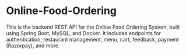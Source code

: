 # Online-Food-Ordering
This is the backend REST API for the Online Food Ordering System, built using Spring Boot, MySQL, and Docker.   It includes endpoints for authentication, restaurant management, menu, cart, feedback, payment (Razorpay), and more.
